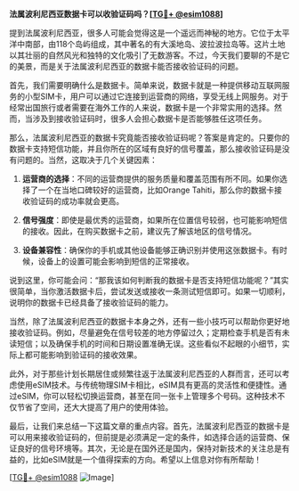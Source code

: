 **法属波利尼西亚数据卡可以收验证码吗？[[TG💪+ @esim1088](https://t.me/s/esim1088)]**

提到法属波利尼西亚，很多人可能会觉得这是一个遥远而神秘的地方。它位于太平洋中南部，由118个岛屿组成，其中著名的有大溪地岛、波拉波拉岛等。这片土地以其壮丽的自然风光和独特的文化吸引了无数游客。不过，今天我们要聊的不是它的美景，而是关于法属波利尼西亚的数据卡能否接收验证码的问题。

首先，我们需要明确什么是数据卡。简单来说，数据卡就是一种提供移动互联网服务的小型SIM卡，用户可以通过它连接到运营商的网络，享受无线上网服务。对于经常出国旅行或者需要在海外工作的人来说，数据卡是一个非常实用的选择。然而，当涉及到接收验证码时，很多人会担心数据卡是否能够胜任这项任务。

那么，法属波利尼西亚的数据卡究竟能否接收验证码呢？答案是肯定的。只要你的数据卡支持短信功能，并且你所在的区域有良好的信号覆盖，那么接收验证码是没有问题的。当然，这取决于几个关键因素：

1. **运营商的选择**：不同的运营商提供的服务质量和覆盖范围有所不同。如果你选择了一个在当地口碑较好的运营商，比如Orange Tahiti，那么你的数据卡接收验证码的成功率就会更高。

2. **信号强度**：即使是最优秀的运营商，如果所在位置信号较弱，也可能影响短信的接收。因此，在购买数据卡之前，建议先了解该地区的信号情况。

3. **设备兼容性**：确保你的手机或其他设备能够正确识别并使用这张数据卡。有时候，设备上的设置可能会影响到短信的正常接收。

说到这里，你可能会问：“那我该如何判断我的数据卡是否支持短信功能呢？”其实很简单，当你激活数据卡后，尝试发送或接收一条测试短信即可。如果一切顺利，说明你的数据卡已经具备了接收验证码的能力。

当然，除了法属波利尼西亚的数据卡本身之外，还有一些小技巧可以帮助你更好地接收验证码。例如，尽量避免在信号较差的地方停留过久；定期检查手机是否有未读短信；以及确保手机的时间和日期设置准确无误。这些看似不起眼的小细节，实际上都可能影响到验证码的接收效果。

此外，对于那些计划长期居住或频繁往返于法属波利尼西亚的人群而言，还可以考虑使用eSIM技术。与传统物理SIM卡相比，eSIM具有更高的灵活性和便捷性。通过eSIM，你可以轻松切换运营商，甚至在同一张卡上管理多个号码。这种技术不仅节省了空间，还大大提高了用户的使用体验。

最后，让我们来总结一下这篇文章的重点内容。首先，法属波利尼西亚的数据卡是可以用来接收验证码的，但前提是必须满足一定的条件，如选择合适的运营商、保证良好的信号环境等。其次，无论是在国外还是国内，保持对新技术的关注总是有益的，比如eSIM就是一个值得探索的方向。希望以上信息对你有所帮助！

[[TG💪+ @esim1088](https://t.me/s/esim1088) ![Image](https://i.postimg.cc/4NQfJmqS/Snipaste-2025-05-13-00-14-12.png)]